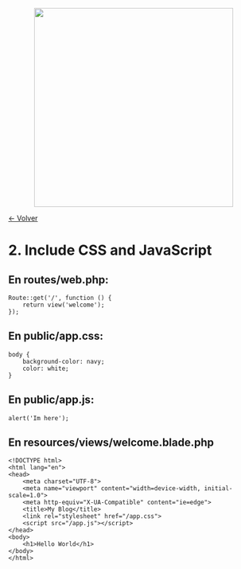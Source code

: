 <p align="center"><a href="https://laravel.com" target="_blank"><img src="https://raw.githubusercontent.com/laravel/art/master/logo-lockup/5%20SVG/2%20CMYK/1%20Full%20Color/laravel-logolockup-cmyk-red.svg" width="400"></a></p>

[<- Volver](../../README.md)

# 2. Include CSS and JavaScript

## En routes/web.php:

    Route::get('/', function () {
        return view('welcome');
    });

## En public/app.css:

    body {
        background-color: navy;
        color: white;
    }

## En public/app.js:

    alert('Im here');

## En resources/views/welcome.blade.php

    <!DOCTYPE html>
    <html lang="en">
    <head>
        <meta charset="UTF-8">
        <meta name="viewport" content="width=device-width, initial-scale=1.0">
        <meta http-equiv="X-UA-Compatible" content="ie=edge">
        <title>My Blog</title>
        <link rel="stylesheet" href="/app.css">
        <script src="/app.js"></script>
    </head>
    <body>
        <h1>Hello World</h1>
    </body>
    </html>